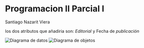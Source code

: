 # Programacion ll Parcial l

Santiago Nazarit Viera

los dos atributos que añadiria son: 
*Editorial* y Fecha de *publicación*

![Diagrama de datos](https://drive.google.com/file/d/1PYWhzwy5B24X7uh3i3hr5xTRex39Qxir/view?usp=drive_link)
![Diagrama de objetos](https://drive.google.com/file/d/1TpIAJlqnp1QjqX5XB7tMEySx_pJCn_lB/view?usp=drive_link)
